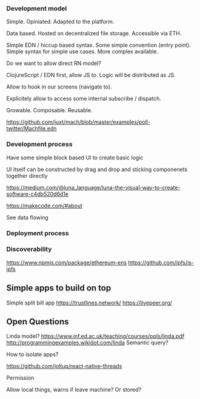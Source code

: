 


### Development model

Simple. Opiniated. Adapted to the platform.

Data based. Hosted on decentralized file storage. Accessible via ETH.

Simple EDN / hiccup based syntax.
Some simple convention (entry point).
Simple syntax for simple use cases. More complex available.

Do we want to allow direct RN model?

ClojureScript / EDN first, allow JS to.
Logic will be distributed as JS.

Allow to hook in our screens (navigate to).

Explicitely allow to access some internal subscribe / dispatch.

Growable. Composable. Reusable.

https://github.com/juxt/mach/blob/master/examples/poll-twitter/Machfile.edn


### Development process

Have some simple block based UI to create basic logic
  
UI itself can be constructed by drag and drop and sticking componenets together directly

https://medium.com/@luna_language/luna-the-visual-way-to-create-software-c4db520d6d1e

https://makecode.com/#about

See data flowing


### Deployment process


### Discoverability

https://www.npmjs.com/package/ethereum-ens
https://github.com/ipfs/js-ipfs

## Simple apps to build on top

Simple split bill app
https://trustlines.network/
https://livepeer.org/


## Open Questions
Linda model? https://www.inf.ed.ac.uk/teaching/courses/ppls/linda.pdf http://programmingexamples.wikidot.com/linda
Semantic query?


How to isolate apps?

https://github.com/joltup/react-native-threads

Permission

Allow local things, warns if leave machine? Or stored?